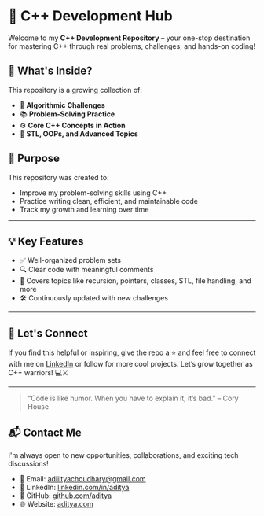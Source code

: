 
# 🚀 C++ Development Hub

Welcome to my **C++ Development Repository** – your one-stop destination for mastering C++ through real problems, challenges, and hands-on coding!

## 📁 What's Inside?

This repository is a growing collection of:

- 🧠 **Algorithmic Challenges**  
- 📚 **Problem-Solving Practice**  
- ⚙️ **Core C++ Concepts in Action**  
- 🔁 **STL, OOPs, and Advanced Topics**  


## 🎯 Purpose

This repository was created to:
- Improve my problem-solving skills using C++
- Practice writing clean, efficient, and maintainable code
- Track my growth and learning over time

---

## 💡 Key Features

- ✅ Well-organized problem sets  
- 🔍 Clear code with meaningful comments  
- 🧩 Covers topics like recursion, pointers, classes, STL, file handling, and more  
- 🛠️ Continuously updated with new challenges  

---

## 📌 Let's Connect

If you find this helpful or inspiring, give the repo a ⭐ and feel free to connect with me on [LinkedIn](https://www.linkedin.com/in/adiityachoudhary/) or follow for more cool projects. Let’s grow together as C++ warriors! 💻⚔️

---

> “Code is like humor. When you have to explain it, it’s bad.” – Cory House

## 📬 Contact Me

I'm always open to new opportunities, collaborations, and exciting tech discussions!

- 📧 Email: [adiiityachoudhary@gmail.com](mailto:adiiityachoudhary@gmail.com)
- 💼 LinkedIn: [linkedin.com/in/aditya](https://www.linkedin.com/in/adiityachoudhary/)
- 🐙 GitHub: [github.com/aditya](https://github.com/adiityachoudhary)
- 🌐 Website: [aditya.com](https://adiityachoudhary.github.io/portfolio/)

